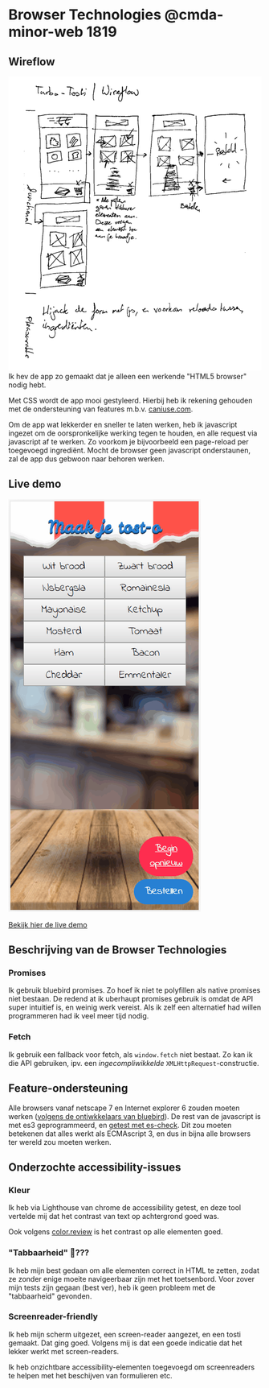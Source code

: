 # Browser Technologies @cmda-minor-web 1819
## Wireflow
![Wireflow van de tostiplicatie](./wireflow.png)
Ik hev de app zo gemaakt dat je alleen een werkende "HTML5 browser" nodig hebt.

Met CSS wordt de app mooi gestyleerd. Hierbij heb ik rekening gehouden met de ondersteuning van features m.b.v. [caniuse.com](caniuse.com).

Om de app wat lekkerder en sneller te laten werken, heb ik javascript ingezet om de oorspronkelijke werking tegen te houden, en alle request via javascript af te werken. Zo voorkom je bijvoorbeeld een page-reload per toegevoegd ingrediënt. Mocht de browser geen javascript onderstaunen, zal de app dus gebwoon naar behoren werken.

## Live demo
![Geanimeerd GIF-plaatje dat het gebruik van de demo illustreert](./demo.gif)

[Bekijk hier de live demo]()

## Beschrijving van de Browser Technologies
### Promises
Ik gebruik bluebird promises. Zo hoef ik niet te polyfillen als native promises niet bestaan. De redend at ik uberhaupt promises gebruik is omdat de API super intuitief is, en weinig werk vereist. Als ik zelf een alternatief had willen programmeren had ik veel meer tijd nodig.

### Fetch
Ik gebruik een fallback voor fetch, als `window.fetch` niet bestaat. Zo kan ik die API gebruiken, ipv. een _ingecompliwikkelde_ `XMLHttpRequest`-constructie.

## Feature-ondersteuning
Alle browsers vanaf netscape 7 en Internet explorer 6 zouden moeten werken ([volgens de ontiwkkelaars van bluebird](https://stackoverflow.com/a/37445310)). De rest van de javascript is met es3 geprogrammeerd, en [getest met es-check](https://github.com/dollarshaveclub/es-check). Dit zou moeten betekenen dat alles werkt als ECMAscript 3, en dus in bijna alle browsers ter wereld zou moeten werken.

## Onderzochte accessibility-issues
### Kleur
Ik heb via Lighthouse van chrome de accessibility getest, en deze tool vertelde mij dat het contrast van text op achtergrond goed was.

Ook volgens [color.review](https://color.review/) is het contrast op alle elementen goed.

### "Tabbaarheid" 🤔???
Ik heb mijn best gedaan om alle elementen correct in HTML te zetten, zodat ze zonder enige moeite navigeerbaar zijn met het toetsenbord. Voor zover mijn tests zijn gegaan (best ver), heb ik geen probleem met de "tabbaarheid" gevonden.

### Screenreader-friendly
Ik heb mijn scherm uitgezet, een screen-reader aangezet, en een tosti gemaakt. Dat ging goed. Volgens mij is dat een goede indicatie dat het lekker werkt met screen-readers.

Ik heb onzichtbare accessibility-elementen toegevoegd om screenreaders te helpen met het beschijven van formulieren etc.
